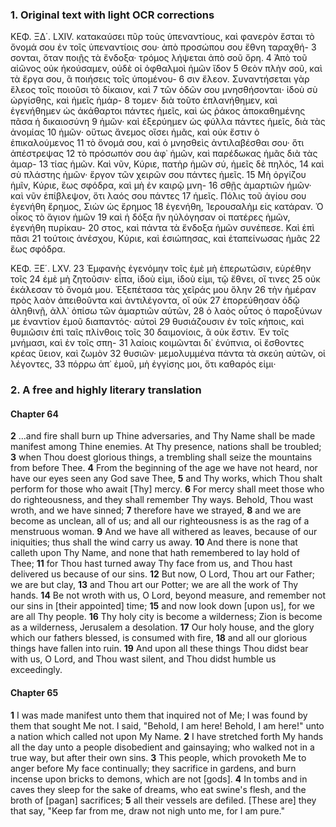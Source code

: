 ### 1. Original text with light OCR corrections

ΚΕΦ. ΞΔ΄. LXIV.
κατακαύσει πῦρ τοὺς ὑπεναντίους, καὶ φανερὸν ἔσται τὸ ὄνομά
σου ἐν τοῖς ὑπεναντίοις σου· ἀπὸ προσώπου σου ἔθνη ταραχθή-
3 σονται, ὅταν ποιῇς τὰ ἔνδοξα· τρόμος λήψεται ἀπὸ σοῦ ὄρη.
4 Ἀπὸ τοῦ αἰῶνος οὐκ ἠκούσαμεν, οὐδὲ οἱ ὀφθαλμοὶ ἡμῶν ἴδον
5 Θεὸν πλὴν σοῦ, καὶ τὰ ἔργα σου, ἃ ποιήσεις τοῖς ὑπομένου-
6 σιν ἔλεον. Συναντήσεται γὰρ ἔλεος τοῖς ποιοῦσι τὸ δίκαιον, καὶ
7 τῶν ὁδῶν σου μνησθήσονται· ἰδοὺ σὺ ὠργίσθης, καὶ ἡμεῖς ἡμάρ-
8 τομεν· διὰ τοῦτο ἐπλανήθημεν, καὶ ἐγενήθημεν ὡς ἀκάθαρτοι
πάντες ἡμεῖς, καὶ ὡς ῥάκος ἀποκαθημένης πᾶσα ἡ δικαιοσύνη
9 ἡμῶν· καὶ ἐξερύημεν ὡς φύλλα πάντες ἡμεῖς, διὰ τὰς ἀνομίας
10 ἡμῶν· οὕτως ἄνεμος οἴσει ἡμᾶς, καὶ οὐκ ἔστιν ὁ ἐπικαλούμενος
11 τὸ ὄνομά σου, καὶ ὁ μνησθεὶς ἀντιλαβέσθαι σου· ὅτι ἀπέστρεψας
12 τὸ πρόσωπόν σου ἀφ᾿ ἡμῶν, καὶ παρέδωκας ἡμᾶς διὰ τὰς ἁμαρ-
13 τίας ἡμῶν. Καὶ νῦν, Κύριε, πατὴρ ἡμῶν σύ, ἡμεῖς δὲ πηλός,
14 καὶ σὺ πλάστης ἡμῶν· ἔργον τῶν χειρῶν σου πάντες ἡμεῖς.
15 Μὴ ὀργίζου ἡμῖν, Κύριε, ἕως σφόδρα, καὶ μὴ ἐν καιρῷ μνη-
16 σθῇς ἁμαρτιῶν ἡμῶν· καὶ νῦν ἐπίβλεψον, ὅτι λαός σου πάντες
17 ἡμεῖς. Πόλις τοῦ ἁγίου σου ἐγενήθη ἔρημος, Σιὼν ὡς ἔρημος
18 ἐγενήθη, Ἱερουσαλὴμ εἰς κατάραν. Ὁ οἶκος τὸ ἅγιον ἡμῶν
19 καὶ ἡ δόξα ἣν ηὐλόγησαν οἱ πατέρες ἡμῶν, ἐγενήθη πυρίκαυ-
20 στος, καὶ πάντα τὰ ἔνδοξα ἡμῶν συνέπεσε. Καὶ ἐπὶ πᾶσι
21 τούτοις ἀνέσχου, Κύριε, καὶ ἐσιώπησας, καὶ ἐταπείνωσας ἡμᾶς
22 ἕως σφόδρα.

ΚΕΦ. ΞΕ΄. LXV.
23 Ἐμφανὴς ἐγενόμην τοῖς ἐμὲ μὴ ἐπερωτῶσιν, εὑρέθην τοῖς
24 ἐμὲ μὴ ζητοῦσιν· εἶπα, ἰδοὺ εἰμι, ἰδοὺ εἰμι, τῷ ἔθνει, οἵ τινες
25 οὐκ ἐκάλεσαν τὸ ὄνομά μου. Ἐξεπέτασα τὰς χεῖράς μου ὅλην
26 τὴν ἡμέραν πρὸς λαὸν ἀπειθοῦντα καὶ ἀντιλέγοντα, οἳ οὐκ
27 ἐπορεύθησαν ὁδῷ ἀληθινῇ, ἀλλ᾿ ὀπίσω τῶν ἁμαρτιῶν αὑτῶν,
28 ὁ λαὸς οὗτος ὁ παροξύνων με ἐναντίον ἐμοῦ διαπαντός· αὐτοὶ
29 θυσιάζουσιν ἐν τοῖς κήποις, καὶ θυμιῶσιν ἐπὶ ταῖς πλίνθοις τοῖς
30 δαιμονίοις, ἃ οὐκ ἔστιν. Ἐν τοῖς μνήμασι, καὶ ἐν τοῖς σπη-
31 λαίοις κοιμῶνται δι᾿ ἐνύπνια, οἱ ἔσθοντες κρέας ὕειον, καὶ ζωμὸν
32 θυσιῶν· μεμολυμμένα πάντα τὰ σκεύη αὑτῶν, οἱ λέγοντες,
33 πόρρω ἀπ᾿ ἐμοῦ, μὴ ἐγγίσης μοι, ὅτι καθαρός εἰμι·

### 2. A free and highly literary translation

#### Chapter 64

**2** ...and fire shall burn up Thine adversaries,
    and Thy Name shall be made manifest among Thine enemies.
    At Thy presence, nations shall be troubled;
**3** when Thou doest glorious things,
    a trembling shall seize the mountains from before Thee.
**4** From the beginning of the age we have not heard,
    nor have our eyes seen any God save Thee,
**5** and Thy works, which Thou shalt perform for those
    who await [Thy] mercy.
**6** For mercy shall meet those who do righteousness,
    and they shall remember Thy ways.
    Behold, Thou wast wroth, and we have sinned;
**7** therefore have we strayed,
**8** and we are become as unclean, all of us;
    and all our righteousness is as the rag of a menstruous woman.
**9** And we have all withered as leaves,
    because of our iniquities;
    thus shall the wind carry us away.
**10** And there is none that calleth upon Thy Name,
    and none that hath remembered to lay hold of Thee;
**11** for Thou hast turned away Thy face from us,
    and Thou hast delivered us because of our sins.
**12** But now, O Lord, Thou art our Father;
    we are but clay,
**13** and Thou art our Potter;
    we are all the work of Thy hands.
**14** Be not wroth with us, O Lord, beyond measure,
    and remember not our sins in [their appointed] time;
**15** and now look down [upon us],
    for we are all Thy people.
**16** Thy holy city is become a wilderness;
    Zion is become as a wilderness,
    Jerusalem a desolation.
**17** Our holy house, and the glory
    which our fathers blessed,
    is consumed with fire,
**18** and all our glorious things have fallen into ruin.
**19** And upon all these things Thou didst bear with us, O Lord,
    and Thou wast silent,
    and Thou didst humble us exceedingly.

#### Chapter 65

**1** I was made manifest unto them that inquired not of Me;
    I was found by them that sought Me not.
    I said, "Behold, I am here! Behold, I am here!"
    unto a nation which called not upon My Name.
**2** I have stretched forth My hands all the day
    unto a people disobedient and gainsaying;
    who walked not in a true way,
    but after their own sins.
**3** This people, which provoketh Me to anger before My face continually;
    they sacrifice in gardens,
    and burn incense upon bricks to demons,
    which are not [gods].
**4** In tombs and in caves they sleep for the sake of dreams,
    who eat swine's flesh, and the broth of [pagan] sacrifices;
**5** all their vessels are defiled.
    [These are] they that say, "Keep far from me,
    draw not nigh unto me, for I am pure."